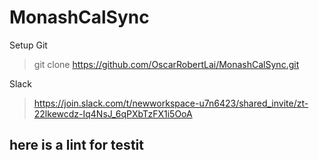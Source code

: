 # MonashCalSync

Setup Git



>git clone https://github.com/OscarRobertLai/MonashCalSync.git

Slack
>https://join.slack.com/t/newworkspace-u7n6423/shared_invite/zt-22lkewcdz-Iq4NsJ_6qPXbTzFX1i5OoA


## here is a lint for testit
